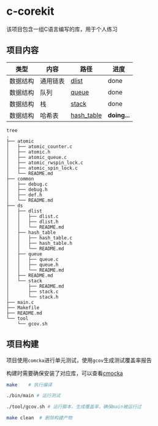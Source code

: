 # c-corekit

该项目包含一组C语言编写的库，用于个人练习

## 项目内容

|类型|内容|路径|进度|
|--|--|--|--|
|数据结构|通用链表|[dlist](ds/dlist/)|done|
|数据结构|队列|[queue](ds/queue/)|done|
|数据结构|栈|[stack](ds/stack/)|done|
|数据结构|哈希表|[hash_table](ds/hash_table/)|**doing...**|


```
tree
.
├── atomic
│   ├── atomic_counter.c
│   ├── atomic.h
│   ├── atomic_queue.c
│   ├── atomic_rwspin_lock.c
│   ├── atomic_spin_lock.c
│   └── README.md
├── common
│   ├── debug.c
│   ├── debug.h
│   ├── def.h
│   └── README.md
├── ds
│   ├── dlist
│   │   ├── dlist.c
│   │   ├── dlist.h
│   │   └── README.md
│   ├── hash_table
│   │   ├── hash_table.c
│   │   ├── hash_table.h
│   │   └── README.md
│   ├── queue
│   │   ├── queue.c
│   │   ├── queue.h
│   │   └── README.md
│   ├── README.md
│   └── stack
│       ├── README.md
│       ├── stack.c
│       └── stack.h
├── main.c
├── Makefile
├── README.md
└── tool
    └── gcov.sh
```

## 项目构建

项目使用`comcka`进行单元测试，使用`gcov`生成测试覆盖率报告

构建时需要确保安装了对应库，可以查看[cmocka](https://github.com/caishanyu/notes/blob/main/cmocka.md)

```bash
make    # 执行编译

./bin/main # 运行测试

./tool/gcov.sh # 运行脚本，生成覆盖率，确保main被运行过

make clean  # 删除构建产物
```